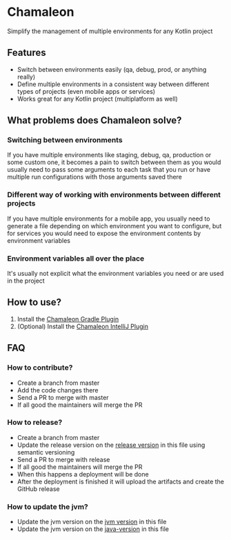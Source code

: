 # Chamaleon

Simplify the management of multiple environments for any Kotlin project

## Features

- Switch between environments easily (qa, debug, prod, or anything really)
- Define multiple environments in a consistent way between different types of projects (even mobile apps or services)
- Works great for any Kotlin project (multiplatform as well)

## What problems does Chamaleon solve?

### Switching between environments

If you have multiple environments like staging, debug, qa, production or some custom one, it becomes a pain to
switch between them as you would usually need to pass some arguments to each task that you run or have multiple run
configurations with those arguments saved there

### Different way of working with environments between different projects

If you have multiple environments for a mobile app, you usually need to generate a file depending on which environment
you want to configure, but for services you would need to expose the environment contents by environment variables

### Environment variables all over the place

It's usually not explicit what the environment variables you need or are used in the project

## How to use?

1. Install the [Chamaleon Gradle Plugin](gradle-plugin/README.md)
2. (Optional) Install the [Chamaleon IntelliJ Plugin](intellij-plugin/README.md)

## FAQ

### How to contribute?

- Create a branch from master
- Add the code changes there
- Send a PR to merge with master
- If all good the maintainers will merge the PR

### How to release?

- Create a branch from master
- Update the release version on the [release version](/gradle/libs.versions.toml) in this file using semantic versioning
- Send a PR to merge with release
- If all good the maintainers will merge the PR
- When this happens a deployment will be done
- After the deployment is finished it will upload the artifacts and create the GitHub release

### How to update the jvm?

- Update the jvm version on the [jvm version](/gradle/libs.versions.toml) in this file
- Update the jvm version on the [java-version](.github/actions/setup-action/action.yml) in this file